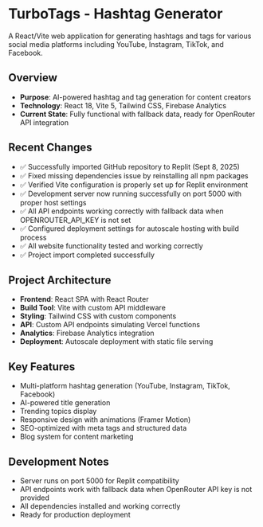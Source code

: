 # TurboTags - Hashtag Generator

A React/Vite web application for generating hashtags and tags for various social media platforms including YouTube, Instagram, TikTok, and Facebook.

## Overview
- **Purpose**: AI-powered hashtag and tag generation for content creators
- **Technology**: React 18, Vite 5, Tailwind CSS, Firebase Analytics
- **Current State**: Fully functional with fallback data, ready for OpenRouter API integration

## Recent Changes
- ✅ Successfully imported GitHub repository to Replit (Sept 8, 2025)
- ✅ Fixed missing dependencies issue by reinstalling all npm packages
- ✅ Verified Vite configuration is properly set up for Replit environment
- ✅ Development server now running successfully on port 5000 with proper host settings
- ✅ All API endpoints working correctly with fallback data when OPENROUTER_API_KEY is not set
- ✅ Configured deployment settings for autoscale hosting with build process
- ✅ All website functionality tested and working correctly
- ✅ Project import completed successfully

## Project Architecture
- **Frontend**: React SPA with React Router
- **Build Tool**: Vite with custom API middleware
- **Styling**: Tailwind CSS with custom components
- **API**: Custom API endpoints simulating Vercel functions
- **Analytics**: Firebase Analytics integration
- **Deployment**: Autoscale deployment with static file serving

## Key Features
- Multi-platform hashtag generation (YouTube, Instagram, TikTok, Facebook)
- AI-powered title generation
- Trending topics display
- Responsive design with animations (Framer Motion)
- SEO-optimized with meta tags and structured data
- Blog system for content marketing

## Development Notes
- Server runs on port 5000 for Replit compatibility
- API endpoints work with fallback data when OpenRouter API key is not provided
- All dependencies installed and working correctly
- Ready for production deployment
